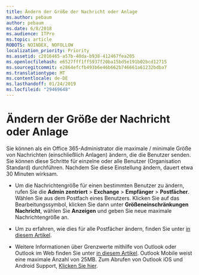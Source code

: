 ```yaml
---
title: Ändern der Größe der Nachricht oder Anlage
ms.author: pebaum
author: pebaum
ms.date: 6/8/2018
ms.audience: ITPro
ms.topic: article
ROBOTS: NOINDEX, NOFOLLOW
localization_priority: Priority
ms.assetid: c2016465-a57b-40da-b938-412467fea205
ms.openlocfilehash: e6527fff1ff5937f20ba15bd5e191b02bcd12715
ms.sourcegitcommit: e2864efcfb493b6e46b662b746661a61232bdba7
ms.translationtype: MT
ms.contentlocale: de-DE
ms.lasthandoff: 01/24/2019
ms.locfileid: "29469648"
---
```

# <a name="changing-message-or-attachment-size"></a>Ändern der Größe der Nachricht oder Anlage

Sie können als ein Office 365-Administrator die maximale / minimale Größe von Nachrichten (einschließlich Anlagen) ändern, die die Benutzer senden. Sie können diese Schritte für einzelne oder alle Benutzer (Organisation Standard) durchführen. Nachdem Sie diese Einstellung ändern, dauert etwa 30 Minuten wirksam.
  
- Um die Nachrichtengröße für einen bestimmten Benutzer zu ändern, rufen Sie die **Admin zentriert** \> **Exchange** \> **Empfänger** \> **Postfächer**. Wählen Sie aus dem Postfach eines Benutzers. Klicken Sie auf das Bearbeitungssymbol, klicken Sie dann unter **Größeneinschränkungen Nachricht**, wählen Sie **Anzeigen** und geben Sie neue maximale Nachrichtengröße an. 
    
- Um zu erfahren, wie dies für alle Postfächer ändern, finden Sie unter [in diesem Artikel](https://www.microsoft.com/en-us/microsoft-365/blog/2015/04/15/office-365-now-supports-larger-email-messages-up-to-150-mb/).
    
- Weitere Informationen über Grenzwerte mithilfe von Outlook oder Outlook im Web finden Sie unter [in diesem Artikel](https://technet.microsoft.com/en-us/library/exchange-online-limits.aspx#MessageLimits). Outlook Mobile weist eine maximale Anzahl von 25MB. Zum Abrufen von Outlook iOS und Android Support, [Klicken Sie hier](https://support.office.com/en-us/article/Get-in-app-help-for-Outlook-for-iOS-and-Android-218a22d1-9fa5-4889-b689-de1c63493243).
    

